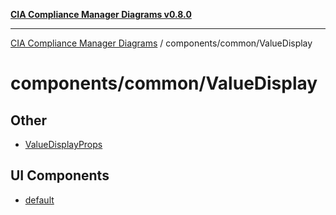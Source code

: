 [**CIA Compliance Manager Diagrams v0.8.0**](../../../README.md)

***

[CIA Compliance Manager Diagrams](../../../modules.md) / components/common/ValueDisplay

# components/common/ValueDisplay

## Other

- [ValueDisplayProps](interfaces/ValueDisplayProps.md)

## UI Components

- [default](functions/default.md)
